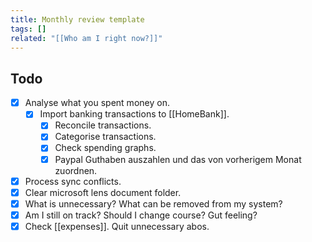 ```yaml
---
title: Monthly review template
tags: []
related: "[[Who am I right now?]]"
---
```

## Todo
- [x] Analyse what you spent money on.
	- [x] Import banking transactions to [[HomeBank]].
		- [x] Reconcile transactions.
		- [x] Categorise transactions.
		- [x] Check spending graphs.
		- [x] Paypal Guthaben auszahlen und das von vorherigem Monat zuordnen.
- [x] Process sync conflicts.
- [x] Clear microsoft lens document folder.
- [x] What is unnecessary? What can be removed from my system?
- [x] Am I still on track? Should I change course? Gut feeling?
- [x] Check [[expenses]]. Quit unnecessary abos.